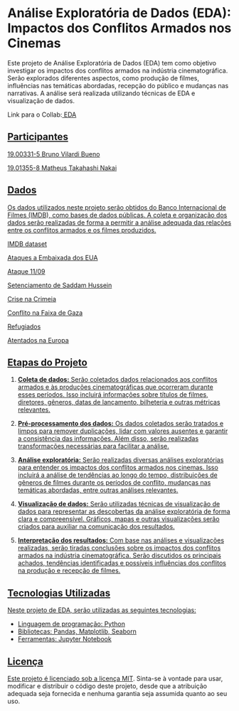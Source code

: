 # Análise Exploratória de Dados (EDA): Impactos dos Conflitos Armados nos Cinemas

Este projeto de Análise Exploratória de Dados (EDA) tem como objetivo investigar os impactos dos conflitos armados na indústria cinematográfica. Serão explorados diferentes aspectos, como produção de filmes, influências nas temáticas abordadas, recepção do público e mudanças nas narrativas. A análise será realizada utilizando técnicas de EDA e visualização de dados.<p><p>
Link para o Collab:<a href="https://colab.research.google.com/drive/1-0r4Hx_z3RBnCUkhndsS02eVHvU1SKr2?usp=sharing"> EDA

## Participantes
19.00331-5 Bruno Vilardi Bueno<p>
19.01355-8 Matheus Takahashi Nakai
## Dados

Os dados utilizados neste projeto serão obtidos do Banco Internacional de Filmes (IMDB), como bases de dados públicas. A coleta e organização dos dados serão realizadas de forma a permitir a análise adequada das relações entre os conflitos armados e os filmes produzidos.<p>
<a href= "https://datasets.imdbws.com">IMDB dataset <p>
<a href="https://www.fbi.gov/history/famous-cases/east-african-embassy-bombings">Ataques a Embaixada dos EUA<p>
<a href="https://www.9-11commission.gov/report/911Report.pdf">Ataque 11/09 <p>
<a href="https://edition.cnn.com/2013/10/30/world/meast/saddam-hussein-trial-fast-facts/index.html <p>
Guerra Afeganistão: https://www.cfr.org/timeline/us-war-afghanistan">Setenciamento de Saddam Hussein <p>
<a href="https://www.hrw.org/report/2014/11/17/rights-retreat/abuses-crimea">Crise na Crimeia <p>
<a href="https://www.ohchr.org/sites/default/files/Documents/HRBodies/HRCouncil/CoIGaza/A-HRC-29-52_en.doc">Conflito na Faixa de Gaza <p>
<a href="https://www.acnur.org/portugues/2018/06/19/mais-de-68-milhoes-de-pessoas-deslocadas-em-2017-e-essencial-um-novo-acordo-global-sobre-refugiados/">Refugiados <p>
<a href="https://www.europol.europa.eu/media-press/newsroom/news/2017-eu-terrorism-report-142-failed-foiled-and-completed-attacks-1002-arrests-and-142-victims-died">Atentados na Europa <p>




## Etapas do Projeto

1. **Coleta de dados:** Serão coletados dados relacionados aos conflitos armados e às produções cinematográficas que ocorreram durante esses períodos. Isso incluirá informações sobre títulos de filmes, diretores, gêneros, datas de lançamento, bilheteria e outras métricas relevantes.

2. **Pré-processamento dos dados:** Os dados coletados serão tratados e limpos para remover duplicações, lidar com valores ausentes e garantir a consistência das informações. Além disso, serão realizadas transformações necessárias para facilitar a análise.

3. **Análise exploratória:** Serão realizadas diversas análises exploratórias para entender os impactos dos conflitos armados nos cinemas. Isso incluirá a análise de tendências ao longo do tempo, distribuições de gêneros de filmes durante os períodos de conflito, mudanças nas temáticas abordadas, entre outras análises relevantes.

4. **Visualização de dados:** Serão utilizadas técnicas de visualização de dados para representar as descobertas da análise exploratória de forma clara e compreensível. Gráficos, mapas e outras visualizações serão criados para auxiliar na comunicação dos resultados.

5. **Interpretação dos resultados:** Com base nas análises e visualizações realizadas, serão tiradas conclusões sobre os impactos dos conflitos armados na indústria cinematográfica. Serão discutidos os principais achados, tendências identificadas e possíveis influências dos conflitos na produção e recepção de filmes.

## Tecnologias Utilizadas

Neste projeto de EDA, serão utilizadas as seguintes tecnologias:

- Linguagem de programação: Python
- Bibliotecas: Pandas, Matplotlib, Seaborn
- Ferramentas: Jupyter Notebook

## Licença

Este projeto é licenciado sob a licença [MIT](LICENSE). Sinta-se à vontade para usar, modificar e distribuir o código deste projeto, desde que a atribuição adequada seja fornecida e nenhuma garantia seja assumida quanto ao seu uso.
